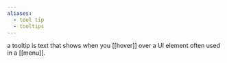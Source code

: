 ```yaml
---
aliases:
  - tool tip
  - tooltips
---
```

a tooltip is text that shows when you [[hover]] over a UI element
often used in a [[menu]].

